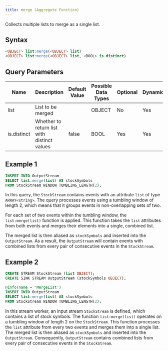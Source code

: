 ```yaml
---
title: merge (Aggregate Function)
---
```


Collects multiple lists to merge as a single list.

## Syntax

```sql
<OBJECT> list:merge(<OBJECT> list)
<OBJECT> list:merge(<OBJECT> list, <BOOL> is.distinct)
```

## Query Parameters

| Name  | Description  | Default Value | Possible Data Types | Optional | Dynamic |
|-------|--------------|---------------|---------------------|----------|---------|
| list   | List to be merged    |           | OBJECT  | No    | Yes     |
| is.distinct | Whether to return list with distinct values | false | BOOL   | Yes  | Yes |

## Example 1

```sql
INSERT INTO OutputStream
SELECT list:merge(list) AS stockSymbols
FROM StockStream WINDOW TUMBLING_LENGTH(2);
```

In this query, the `StockStream` contains events with an attribute `list` of type `ARRAY<string>`. The query processes events using a tumbling window of length 2, which means that it groups events in non-overlapping sets of two.

For each set of two events within the tumbling window, the `list:merge(list)` function is applied. This function takes the `list` attributes from both events and merges their elements into a single, combined list.

The merged list is then aliased as `stockSymbols` and inserted into the `OutputStream`. As a result, the `OutputStream` will contain events with combined lists from every pair of consecutive events in the `StockStream`.

## Example 2

```sql
CREATE STREAM StockStream (list OBJECT);
CREATE SINK STREAM OutputStream (stockSymbols OBJECT);

@info(name = 'MergeList')
INSERT INTO OutputStream
SELECT list:merge(list) AS stockSymbols
FROM StockStream WINDOW TUMBLING_LENGTH(2);
```

In this stream worker, an input stream `StockStream` is defined, which contains a list of stock symbols. The function `list:merge(list)` operates on a tumbling window of length 2 on the `StockStream`. This function processes the `list` attribute from every two events and merges them into a single list. The merged list is then aliased as `stockSymbols` and inserted into the `OutputStream`. Consequently, `OutputStream` contains combined lists from every pair of consecutive events in the `StockStream`.
